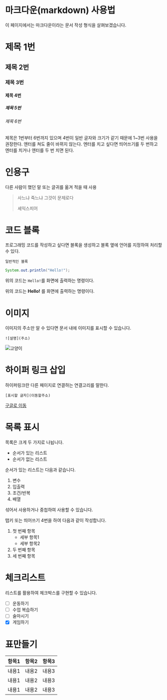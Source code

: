 # 마크다운(markdown) 사용법

이 페이지에서는 마크다운이라는 문서 작성 형식을 살펴보겠습니다.

# 제목 1번
## 제목 2번
### 제목 3번
#### 제목 4번 
##### 제목 5번
###### 제목 6번

제목은 1번부터 6번까지 있으며 4번이 일반 글자와 크기가 같기 때문에 1~3번 사용을 권장한다.
엔터를 쳐도 줄이 바뀌지 않는다. 엔터를 치고 싶다면 띄어쓰기를 두 번하고 엔터를 치거나 엔터를 두 번 치면 된다.

# 인용구
다른 사람이 했던 말 또는 글귀를 옮겨 적을 때 사용
> 사느냐 죽느냐 그것이 문제로다
> 
> 셰익스피어



# 코드 블록

프로그래밍 코드를 작성하고 싶다면 블록을 생성하고 블록 옆에 언어를 지정하여 처리할 수 있다.

```
일반적인 블록
```

```java
System.out.println("Hello!");
```

위의 코드는 `Hello!`를 화면에 출력하는 명령이다.

위의 코드는 **Hello!**  를 화면에 출력하는 명령이다.

# 이미지

이미지의 주소만 알 수 있다면 문서 내에 이미지를 표시할 수 있습니다.

```
![설명](주소)
```

![고양이](https://github.com/newstar95/khstudy/blob/main/images.jpg?raw=true)

# 하이퍼 링크 삽입

하이퍼링크란 다른 페이지로 연결하는 연결고리를 말한다.

```
[표시할 글자](이동할주소)
```

[구글로 이동](http://www.google.com)


# 목록 표시

목록은 크게 두 가지로 나뉩니다.

- 순서가 있는 리스트
- 순서가 없는 리스트

순서가 있는 리스트는 다음과 같습니다.

1. 변수
2. 입출력
3. 조건/반복
4. 배열

섞어서 사용하거나 중첩하여 사용할 수 있습니다.

탭키 또는 띄어쓰기 4번을 하여 다음과 같이 작성합니다.

1. 첫 번째 항목
    - 세부 항목1
    - 세부 항목2
3. 두 번째 항목
4. 세 번째 항목

# 체크리스트

리스트를 활용하여 체크박스를 구현할 수 있습니다.

- [ ] 운동하기
- [ ] 수업 복습하기
- [ ] 술마시기
- [x] 게임하기

# 표만들기

|항목1|항목2|항목3|
|---|---|---|
|내용1|내용2|내용3|
|내용1|내용2|내용3|
|내용1|내용2|내용3|
